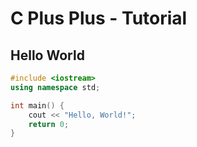 # C Plus Plus - Tutorial

## Hello World
```cpp
#include <iostream>
using namespace std;

int main() {
	cout << "Hello, World!";
	return 0;
}
```
